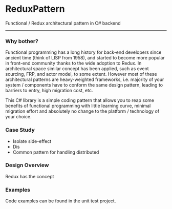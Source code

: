# ReduxPattern
Functional / Redux architectural pattern in C# backend

-----
### Why bother?

Functional programming has a long history for back-end developers since ancient time (think of LISP from 1958), and started to become more popular in front-end community thanks to the wide adoption to Redux. In architectural space similar concept has been applied, such as event sourcing, FRP, and actor model, to some extent. However most of these architectural patterns are heavy-weighted frameworks, i.e. majority of your system / components have to conform the same design pattern, leading to barriers to entry, high migration cost, etc.

This C# library is a simple coding pattern that allows you to reap some benefits of functional programming with little learning curve, minimal migration effort and absolutely no change to the platform / technology of your choice.

### Case Study
- Isolate side-effect
- Dis
- Common pattern for handling distributed 

### Design Overview
Redux has the concept

### Examples

Code examples can be found in the unit test project.